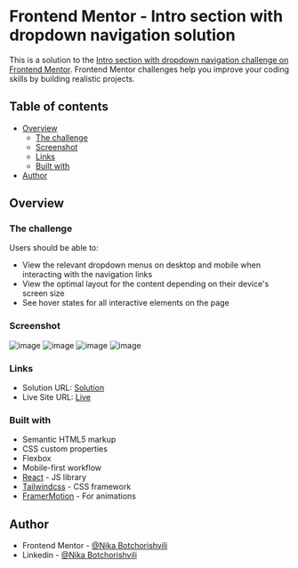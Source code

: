 # Frontend Mentor - Intro section with dropdown navigation solution

This is a solution to the [Intro section with dropdown navigation challenge on Frontend Mentor](https://www.frontendmentor.io/challenges/intro-section-with-dropdown-navigation-ryaPetHE5). Frontend Mentor challenges help you improve your coding skills by building realistic projects. 

## Table of contents

- [Overview](#overview)
  - [The challenge](#the-challenge)
  - [Screenshot](#screenshot)
  - [Links](#links)
  - [Built with](#built-with)
- [Author](#author)

## Overview

### The challenge

Users should be able to:

- View the relevant dropdown menus on desktop and mobile when interacting with the navigation links
- View the optimal layout for the content depending on their device's screen size
- See hover states for all interactive elements on the page

### Screenshot

![image](https://github.com/NikaBotchorishvili/snap-intro/assets/58900787/5ad4e5df-94f4-4e58-907e-311c67dc8532)
![image](https://github.com/NikaBotchorishvili/snap-intro/assets/58900787/05a2d30e-9794-4c16-a248-8812d0c8b60c)
![image](https://github.com/NikaBotchorishvili/snap-intro/assets/58900787/57408ce8-3107-424d-9eda-f9b35d43e808)
![image](https://github.com/NikaBotchorishvili/snap-intro/assets/58900787/3fa12c4a-453c-4af4-a50f-1b123bab74e7)

### Links

- Solution URL: [Solution]([https://your-solution-url.com](https://www.frontendmentor.io/solutions/responsive-intro-section-with-drop-down-navigation-and-sidebar-gRld7uU86Z))
- Live Site URL: [Live](https://snap-intro-pi.vercel.app/)

### Built with

- Semantic HTML5 markup
- CSS custom properties
- Flexbox
- Mobile-first workflow
- [React](https://reactjs.org/) - JS library
- [Tailwindcss](https://tailwindcss.com/) - CSS framework
- [FramerMotion](https://www.framer.com/motion/) - For animations

## Author

- Frontend Mentor - [@Nika Botchorishvili]([https://www.frontendmentor.io/profile/yourusername](https://www.frontendmentor.io/profile/NikaBotchorishvili))
- Linkedin - [@Nika Botchorishvili]([https://www.twitter.com/yourusername](https://www.linkedin.com/in/nika-botchorishvili-a27b09234/))

